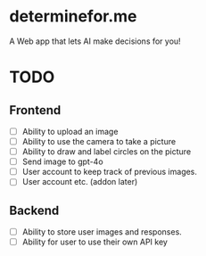 # determinefor.me

A Web app that lets AI make decisions for you!

# TODO

## Frontend

-   [ ] Ability to upload an image
-   [ ] Ability to use the camera to take a picture
-   [ ] Ability to draw and label circles on the picture
-   [ ] Send image to gpt-4o
-   [ ] User account to keep track of previous images.
-   [ ] User account etc. (addon later)

## Backend

-   [ ] Ability to store user images and responses.
-   [ ] Ability for user to use their own API key
